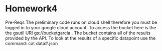 # Homework4

Pre-Reqs
  The preliminary code runs on cloud shell therefore you must be logged in to your google cloud account. To access the bucket here is the the gsutil URI
  gs://bucketgarcia .
  The bucket contains all of the results provided by the API. To look at the results of a specific datapoint use the command: cat data#.json
 
